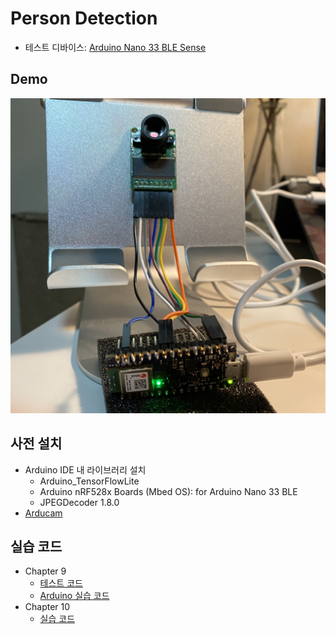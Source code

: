 # Person Detection

- 테스트 디바이스: [Arduino Nano 33 BLE Sense](https://store.arduino.cc/usa/nano-33-ble-sense)

## Demo

![person-detection-for-arduino](person-detection-arduino.jpg)

## 사전 설치

- Arduino IDE 내 라이브러리 설치
    - Arduino_TensorFlowLite
    - Arduino nRF528x Boards (Mbed OS): for Arduino Nano 33 BLE
    - JPEGDecoder 1.8.0
- [Arducam](https://github.com/ArduCAM/Arduino)


## 실습 코드

- Chapter 9
    - [테스트 코드](test)
    - [Arduino 실습 코드](arduino)
- Chapter 10
    - [실습 코드](https://github.com/meeeejin/til/blob/master/tensorflow/how-to-use-slim.md)
